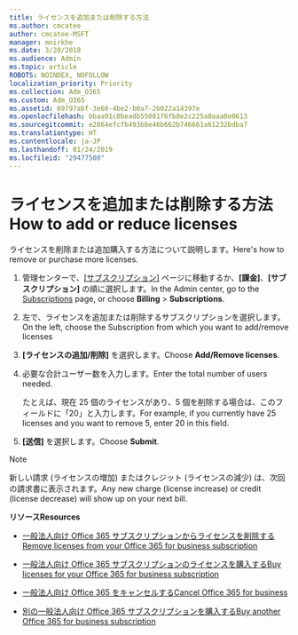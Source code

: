```yaml
---
title: ライセンスを追加または削除する方法
ms.author: cmcatee
author: cmcatee-MSFT
manager: mnirkhe
ms.date: 3/20/2018
ms.audience: Admin
ms.topic: article
ROBOTS: NOINDEX, NOFOLLOW
localization_priority: Priority
ms.collection: Adm_O365
ms.custom: Adm_O365
ms.assetid: 69797abf-3e60-4be2-b0a7-26022a14397e
ms.openlocfilehash: bbaa91c8beadb5508176fb8e2c225a0aaa0e0613
ms.sourcegitcommit: e2864efcfb493b6e46b662b746661a61232bdba7
ms.translationtype: HT
ms.contentlocale: ja-JP
ms.lasthandoff: 01/24/2019
ms.locfileid: "29477508"
---
```

# <a name="how-to-add-or-reduce-licenses"></a><span data-ttu-id="87c2b-102">ライセンスを追加または削除する方法</span><span class="sxs-lookup"><span data-stu-id="87c2b-102">How to add or reduce licenses</span></span>

<span data-ttu-id="87c2b-103">ライセンスを削除または追加購入する方法について説明します。</span><span class="sxs-lookup"><span data-stu-id="87c2b-103">Here's how to remove or purchase more licenses.</span></span>
  
1. <span data-ttu-id="87c2b-104">管理センターで、[[サブスクリプション]](https://go.microsoft.com/fwlink/p/?linkid=842054) ページに移動するか、**[課金]**、**[サブスクリプション]** の順に選択します。</span><span class="sxs-lookup"><span data-stu-id="87c2b-104">In the Admin center, go to the [Subscriptions](https://go.microsoft.com/fwlink/p/?linkid=842054) page, or choose **Billing** \> **Subscriptions**.</span></span>
    
2. <span data-ttu-id="87c2b-105">左で、ライセンスを追加または削除するサブスクリプションを選択します。</span><span class="sxs-lookup"><span data-stu-id="87c2b-105">On the left, choose the Subscription from which you want to add/remove licenses</span></span>
    
3. <span data-ttu-id="87c2b-106">**[ライセンスの追加/削除]** を選択します。</span><span class="sxs-lookup"><span data-stu-id="87c2b-106">Choose **Add/Remove licenses**.</span></span>
    
4. <span data-ttu-id="87c2b-107">必要な合計ユーザー数を入力します。</span><span class="sxs-lookup"><span data-stu-id="87c2b-107">Enter the total number of users needed.</span></span>
    
    <span data-ttu-id="87c2b-108">たとえば、現在 25 個のライセンスがあり、5 個を削除する場合は、このフィールドに「20」と入力します。</span><span class="sxs-lookup"><span data-stu-id="87c2b-108">For example, if you currently have 25 licenses and you want to remove 5, enter 20 in this field.</span></span>
    
5. <span data-ttu-id="87c2b-109">**[送信]** を選択します。</span><span class="sxs-lookup"><span data-stu-id="87c2b-109">Choose **Submit**.</span></span>
    
> [!NOTE]
> <span data-ttu-id="87c2b-110">新しい請求 (ライセンスの増加) またはクレジット (ライセンスの減少) は、次回の請求書に表示されます。</span><span class="sxs-lookup"><span data-stu-id="87c2b-110">Any new charge (license increase) or credit (license decrease) will show up on your next bill.</span></span> 
  
 <span data-ttu-id="87c2b-111">**リソース**</span><span class="sxs-lookup"><span data-stu-id="87c2b-111">**Resources**</span></span>
  
- [<span data-ttu-id="87c2b-112">一般法人向け Office 365 サブスクリプションからライセンスを削除する</span><span class="sxs-lookup"><span data-stu-id="87c2b-112">Remove licenses from your Office 365 for business subscription</span></span>](https://support.office.com/article/9c64d127-e2dd-4ecc-81f5-2f87e5a74803)
    
- [<span data-ttu-id="87c2b-113">一般法人向け Office 365 サブスクリプションのライセンスを購入する</span><span class="sxs-lookup"><span data-stu-id="87c2b-113">Buy licenses for your Office 365 for business subscription</span></span>](https://support.office.com/article/36081d8d-b3fa-4948-8c34-e217bba825e1)
    
- [<span data-ttu-id="87c2b-114">一般法人向け Office 365 をキャンセルする</span><span class="sxs-lookup"><span data-stu-id="87c2b-114">Cancel Office 365 for business</span></span>](https://support.office.com/article/b1bc0bef-4608-4601-813a-cdd9f746709a)
    
- [<span data-ttu-id="87c2b-115">別の一般法人向け Office 365 サブスクリプションを購入する</span><span class="sxs-lookup"><span data-stu-id="87c2b-115">Buy another Office 365 for business subscription</span></span>](https://support.office.com/article/fab3b86c-3359-4042-8692-5d4dc7550b7c)
    

